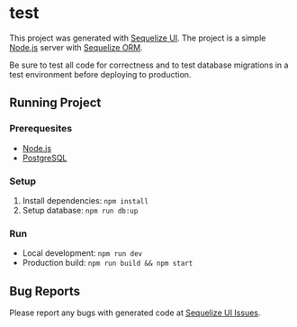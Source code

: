 # test
This project was generated with [Sequelize UI](https://github.com/tomjschuster/sequelize-ui). The project is a simple [Node.js](https://nodejs.dev/) server with [Sequelize ORM](https://sequelize.org/).

Be sure to test all code for correctness and to test database migrations in a test environment before deploying to production.

## Running Project

### Prerequesites
- [Node.js](https://nodejs.dev/)
- [PostgreSQL](https://www.postgresql.org/)

### Setup
1. Install dependencies: `npm install`
2. Setup database: `npm run db:up`

### Run
- Local development: `npm run dev`
- Production build: `npm run build && npm start`

## Bug Reports
Please report any bugs with generated code at [Sequelize UI Issues](https://github.com/tomjschuster/sequelize-ui/issues).
